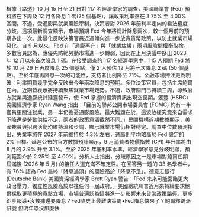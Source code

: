 根據《路透》10 月 15 日至 21 日對 117 名經濟學家的調查，美國聯準會 (Fed) 預料將在下周及 12 月各降息 1 碼(25 個基點)，讓政策利率落在 3.75% 至 4.00% 區間。不過，受通膨與就業風險牽制，決策者對 2026 年前利率走向的看法極度分歧。這項最新調查顯示，市場預期 Fed 今年將總計降息兩次，較一個月前的預期多出一次。此變化反映決策官員近週傾向進一步放寬貨幣政策，以防止就業市場惡化。自 9 月以來，Fed 在「通膨再升」與「就業放緩」兩項風險間權衡取捨。多數官員認為，應優先防範勞動市場進一步轉弱，因此在上月決議中祭出 2023 年 12 月以來首次降息 1 碼。在接受調查的 117 名經濟學家中，115 人預期 Fed 將於 10 月 29 日再度降息 25 個基點，僅 2 人預估 12 月將一次降息 2 碼 (50 個基點)。至於年底再降息一次的可能性，支持者比例降至 71%。金融市場押注更為明確：利率期貨幾乎完全反映出今年兩次降息的預期。多位決策官員，包括主席鮑爾在內，近期皆表示將持續聚焦就業市場走勢。不過，政府關門已持續三周，導致官方就業與通膨統計延遲發布，使 Fed 掌握的經濟資訊出現空窗期。滙豐 (HSBC) 美國經濟學家 Ryan Wang 指出：「目前的聯邦公開市場委員會 (FOMC) 約有一半官員更關注就業，另一半仍擔憂通膨風險。最大難題在於，這波放緩究竟來自需求下降還是勞動供給不足，兩者的政策意涵截然不同。」民間機構近期數據顯示，美國裁員與招聘活動均維持溫和步調，顯示就業市場仍相對穩定。調查中位數預測指出，失業率將在 2027 年前維持於 4.3% 左右，通膨則平均略高於 Fed 設定的 2% 目標。延遲公布的官方數據預計顯示，9 月消費者物價指數 (CPI) 年升率將由 8 月的 2.9% 升至 3.1%。至於 2025 年底利率水準，經濟學家意見分歧明顯，預測範圍介於 2.25% 至 4.00%。分析人士指出，分歧原因之一是市場對鮑爾任期屆滿後 (2026 年 5 月) 的接任人選充滿不確定性。在回答另一題的 33 名學者中，有 76% 認為 Fed 最終「降息過頭」的風險高於「降息不足」。德意志銀行 (Deutsche Bank) 美國資深經濟學家 Brett Ryan 警告：「Fed 未來可能面臨更大政治壓力，獨立性風險高於以往任何一屆政府。」美國總統川普近月來持續要求鮑爾採取更積極的寬鬆立場，市場普遍認為這將進一步影響未來貨幣政策路徑。更多鉅亨報導•沒數據還要降息？Fed陷史上最難決策周•Fed降息快來了？鮑爾釋鴿派訊號 但明年恐沒那麼快